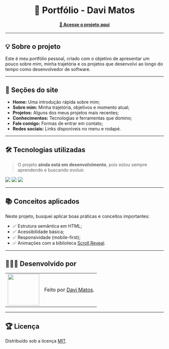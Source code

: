 <h1 align="center">🚀 Portfólio - Davi Matos</h1>


<h4 align="center"><a href="https://portifolio-drab-nine-73.vercel.app/" target="_blank">🔗 Acesse o projeto aqui</a></h4>

---

## 💡 Sobre o projeto

Este é meu portfólio pessoal, criado com o objetivo de apresentar um pouco sobre mim, minha trajetória e os projetos que desenvolvi ao longo do tempo como desenvolvedor de software.

---

## 📄 Seções do site

- **Home:** Uma introdução rápida sobre mim;
- **Sobre mim:** Minha trajetória, objetivos e momento atual;
- **Projetos:** Alguns dos meus projetos mais recentes;
- **Conhecimentos:** Tecnologias e ferramentas que domino;
- **Fale comigo:** Formas de entrar em contato;
- **Redes sociais:** Links disponíveis no menu e rodapé.

---

## 🛠 Tecnologias utilizadas

> O projeto **ainda está em desenvolvimento**, pois estou sempre aprendendo e buscando evoluir.

<div>
  <img src="https://img.shields.io/badge/HTML5-E34F26?style=for-the-badge&logo=html5&logoColor=white" />
  <img src="https://img.shields.io/badge/CSS3-1572B6?style=for-the-badge&logo=css3&logoColor=white" />
  <img src="https://img.shields.io/badge/JavaScript-F7DF1E?style=for-the-badge&logo=javascript&logoColor=black" />
</div>

---

## 📚 Conceitos aplicados

Neste projeto, busquei aplicar boas práticas e conceitos importantes:

- ✅ Estrutura semântica em HTML;
- ✅ Acessibilidade básica;
- ✅ Responsividade (mobile-first);
- ✅ Animações com a biblioteca [Scroll Reveal](https://scrollrevealjs.org).

---

## 👨🏿‍💻 Desenvolvido por

<table>
  <tr>
    <td>
      <img src="" width="100px" />
    </td>
    <td>
      Feito por <a href="https://github.com/davimatosms" target="_blank">Davi Matos</a>.
    </td>
  </tr>
</table>

---

## 🏆 Licença

Distribuído sob a licença [MIT](./LICENSE).
